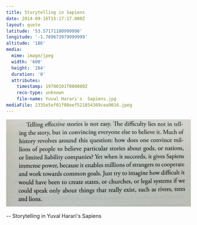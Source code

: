 ```yaml
---
title: Storytelling in Sapiens
date: 2014-09-16T15:17:17.000Z
layout: quote
latitude: '53.57171180999998'
longitude: '-1.789673979999999'
altitude: '186'
media:
  mime: image/jpeg
  width: '600'
  height: '284'
  duration: '0'
  attributes:
    timestamp: 19700101T000000Z
    reco-type: unknown
    file-name: Yuval Harari's  Sapiens.jpg
mediaFile: 2335e5ef01f08eef521854369cea9016.jpeg
---
```

![2335e5ef01f08eef521854369cea9016.jpeg](/images/quotes/2335e5ef01f08eef521854369cea9016.jpeg)

-- Storytelling in Yuval Harari's Sapiens
